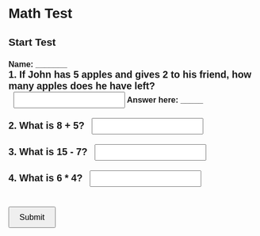 <!DOCTYPE html>
<html lang="en">
  <head> 
    <meta charset="UTF-8"> 
    <meta name="viewport" content="width=device-width, initial-scale=1.0">
    <title>Math Test</title> 
    <style>
      body { 
        font-family: Arial, sans-serif; margin: 20px;
      } .question {
        margin-bottom: 20px; 
      } 
      label { 
        font-size: 1.2em;
      } input[type="text"] { 
        margin-left: 10px;
        padding: 5px; 
        font-size: 1em;
      } 
      button { 
        margin-top: 20px; 
        padding: 10px 20px; 
        font-size: 1em; 
        cursor: pointer;
      }
      .result {
        margin-top: 20px;
        font-size: 1.2em; 
      } </style> 
  </head>
  <body> 
    <h1>Math Test</h1>
    <form id="mathTest"> 
      <h2>Start Test
        <h3>Name: _______
      <!-- Question 1: Word Problem --> <div class="question">
        <label for="q1">1. If John has 5 apples and gives 2 to his friend, how many apples does he have left?</label> 
        <input type="text" id="q1" name="q1"> 
        Answer here: _____
      </div> <!-- Question 2: Math Symbol (+) --> 
      <div class="question">
        <label for="q2">2. What is 8 + 5?</label>
        <input type="text" id="q2" name="q2">
      </div> 
      <!-- Question 3: Math Symbol (-) --> 
      <div class="question">
        <label for="q3">3. What is 15 - 7?</label> 
        <input type="text" id="q3" name="q3">
      </div> 
      <!-- Question 4: Math Symbol (*) --> 
      <div class="question">
        <label for="q4">4. What is 6 * 4?</label>
        <input type="text" id="q4" name="q4">
      </div> 
      <!-- Submit Button -->
      <button type="button" onclick="checkAnswers()">Submit</button> 
    </form>
    <div id="result" class="result"></div> 
</body> 
</html>
